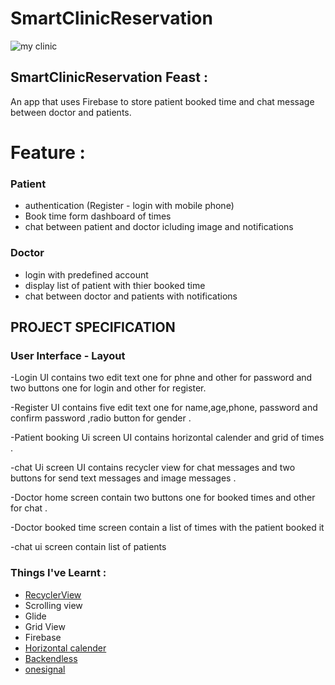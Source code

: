 # SmartClinicReservation
![my clinic](https://user-images.githubusercontent.com/44062295/59229287-464b9280-8bda-11e9-8739-37fde779161e.png)

## SmartClinicReservation Feast :
An app that uses Firebase to store patient booked time and chat message between doctor and patients. <br />
# Feature :

   ### Patient
   - authentication (Register - login with mobile phone)
   - Book time form dashboard of times
   - chat between patient and doctor icluding image and notifications
   
   ### Doctor
   
   - login with predefined account
   - display list of patient with thier booked time
   - chat between doctor and patients with notifications
   
   ## PROJECT SPECIFICATION

### User Interface - Layout
-Login UI contains  two edit text one for phne and other for password and two buttons one for login and other for register.

-Register UI contains  five edit text one for name,age,phone, password and confirm password ,radio button for gender .

-Patient booking Ui screen UI contains horizontal calender and grid of times .

-chat Ui screen UI contains recycler view for chat messages and two buttons for send text messages and image messages .

-Doctor home screen contain two buttons one for booked times and other for chat .

-Doctor booked time screen contain a list of times with the patient booked it

-chat ui screen contain list of patients

### Things I've Learnt :
* [RecyclerView](https://developer.android.com/guide/topics/ui/layout/recyclerview#structure)
* Scrolling view
* Glide
* Grid View
* Firebase
* [Horizontal calender](https://github.com/Mulham-Raee/Horizontal-Calendar)
* [Backendless](https://develop.backendless.com)
* [onesignal](https://onesignal.com/)

